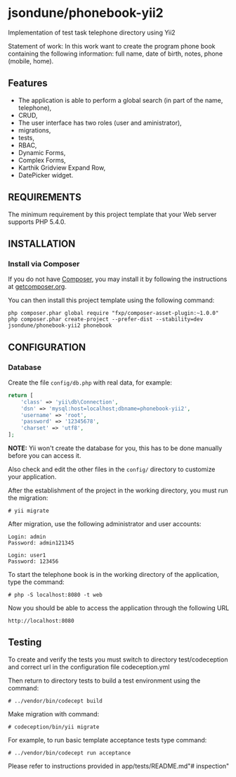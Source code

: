 jsondune/phonebook-yii2
============================

Implementation of test task telephone directory using Yii2

Statement of work: In this work want to create the program phone book containing the following information: full name, date of birth, notes, phone (mobile, home).

Features
--------

- The application is able to perform a global search (in part of the name, telephone),
- CRUD,
- The user interface has two roles (user and aministrator),
- migrations,
- tests,
- RBAC,
- Dynamic Forms,
- Complex Forms,
- Karthik Gridview Expand Row,
- DatePicker widget.

REQUIREMENTS
------------

The minimum requirement by this project template that your Web server supports PHP 5.4.0.


INSTALLATION
------------

### Install via Composer

If you do not have [Composer](http://getcomposer.org/), you may install it by following the instructions
at [getcomposer.org](http://getcomposer.org/doc/00-intro.md#installation-nix).

You can then install this project template using the following command:

~~~
php composer.phar global require "fxp/composer-asset-plugin:~1.0.0"
php composer.phar create-project --prefer-dist --stability=dev jsondune/phonebook-yii2 phonebook
~~~


CONFIGURATION
-------------

### Database

Create the file `config/db.php` with real data, for example:

```php
return [
    'class' => 'yii\db\Connection',
    'dsn' => 'mysql:host=localhost;dbname=phonebook-yii2',
    'username' => 'root',
    'password' => '12345678',
    'charset' => 'utf8',
];
```

**NOTE:** Yii won't create the database for you, this has to be done manually before you can access it.

Also check and edit the other files in the `config/` directory to customize your application.

After the establishment of the project in the working directory, you must run the migration:
~~~
# yii migrate
~~~

After migration, use the following administrator and user accounts:

~~~
Login: admin 
Password: admin121345
~~~

~~~
Login: user1 
Password: 123456
~~~

To start the telephone book is in the working directory of the application, type the command:
```
# php -S localhost:8080 -t web
```

Now you should be able to access the application through the following URL

~~~
http://localhost:8080
~~~

Testing
-------

To create and verify the tests you must switch to directory test/codeception and correct url in the configuration file codeception.yml

Then return to directory tests to build a test environment using the command:

```
# ../vendor/bin/codecept build
```

Make migration with command:

```
# codeception/bin/yii migrate
```

For example, to run basic template acceptance tests type command: 

```
# ../vendor/bin/codecept run acceptance
```

Please refer to instructions provided in app/tests/README.md"# inspection" 
